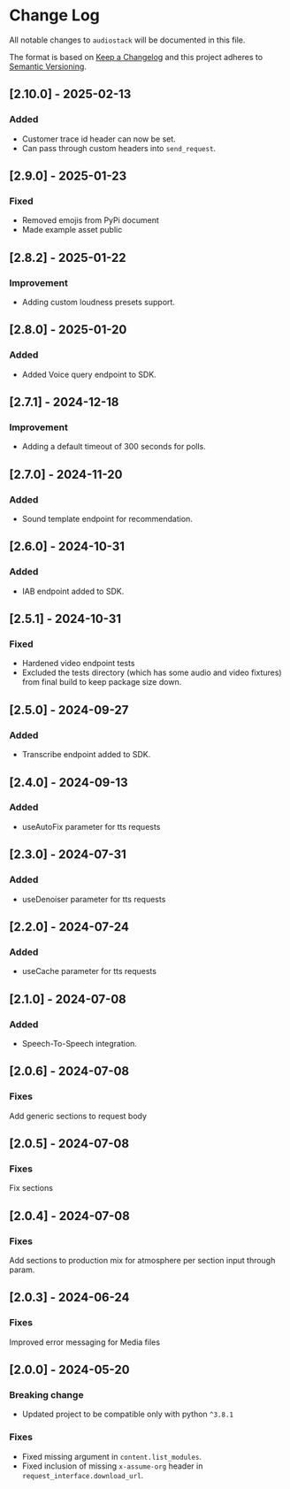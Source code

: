 # Change Log
All notable changes to `audiostack` will be documented in this file.
 
The format is based on [Keep a Changelog](http://keepachangelog.com/)
and this project adheres to [Semantic Versioning](http://semver.org/).

## [2.10.0] - 2025-02-13

### Added

- Customer trace id header can now be set.
- Can pass through custom headers into `send_request`.

## [2.9.0] - 2025-01-23

### Fixed

- Removed emojis from PyPi document
- Made example asset public

## [2.8.2] - 2025-01-22

### Improvement

- Adding custom loudness presets support.

## [2.8.0] - 2025-01-20

### Added

- Added Voice query endpoint to SDK.

## [2.7.1] - 2024-12-18

### Improvement

- Adding a default timeout of 300 seconds for polls. 

## [2.7.0] - 2024-11-20

### Added

- Sound template endpoint for recommendation.

## [2.6.0] - 2024-10-31

### Added

- IAB endpoint added to SDK.

## [2.5.1] - 2024-10-31

### Fixed

- Hardened video endpoint tests
- Excluded the tests directory (which has some audio and video fixtures) from final build to keep package size down.


## [2.5.0] - 2024-09-27

### Added

- Transcribe endpoint added to SDK.

## [2.4.0] - 2024-09-13

### Added

- useAutoFix parameter for tts requests

## [2.3.0] - 2024-07-31

### Added

- useDenoiser parameter for tts requests
  
## [2.2.0] - 2024-07-24

### Added

- useCache parameter for tts requests

## [2.1.0] - 2024-07-08

### Added

- Speech-To-Speech integration.


## [2.0.6] - 2024-07-08

### Fixes

Add generic sections to request body


## [2.0.5] - 2024-07-08

### Fixes

Fix sections


## [2.0.4] - 2024-07-08

### Fixes

Add sections to production mix for atmosphere per section input through param.


## [2.0.3] - 2024-06-24

### Fixes

Improved error messaging for Media files


## [2.0.0] - 2024-05-20

### Breaking change 

- Updated project to be compatible only with python `^3.8.1`

### Fixes

- Fixed missing argument in `content.list_modules`.
- Fixed inclusion of missing `x-assume-org` header in `request_interface.download_url`.